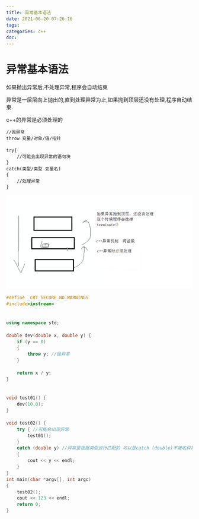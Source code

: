 ```yaml
---
title: 异常基本语法
date: 2021-06-20 07:26:16
tags:
categories: c++
doc:
---
```


# 异常基本语法

如果抛出异常后,不处理异常,程序会自动结束

异常是一层层向上抛出的,直到处理异常为止,如果抛到顶层还没有处理,程序自动结束.

c++的异常是必须处理的

```
//抛异常
throw 变量/对象/值/指针  

try{
	//可能会出现异常的语句块
}
catch(类型/类型 变量名)
{
	//处理异常
}
```

![1624145192251](/images/javawz/1624145192251.png)



```cpp
#define _CRT_SECURE_NO_WARNINGS
#include<iostream>


using namespace std;

double dev(double x, double y) {
	if (y == 0)
	{
		throw y; //抛异常
	}

	return x / y;
}


void test01() {
	dev(10,0);
}

void test02() {
	try { //可能会出现异常
		test01();
	}
	catch (double y) //异常是根据类型进行匹配的 可以是catch (double)不接收异常的值
	{
		cout << y << endl;
	}
}
int main(char *argv[], int argc)
{
	test02();
	cout << 123 << endl;
	return 0;
}

```

